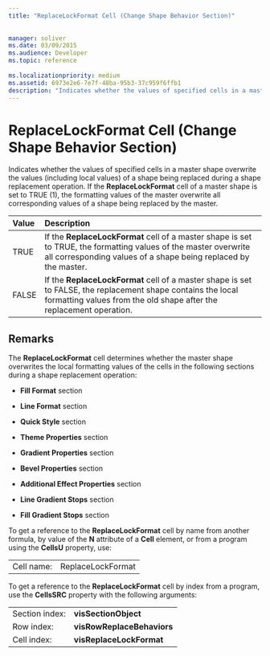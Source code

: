 ```yaml
---
title: "ReplaceLockFormat Cell (Change Shape Behavior Section)"
 
 
manager: soliver
ms.date: 03/09/2015
ms.audience: Developer
ms.topic: reference
 
ms.localizationpriority: medium
ms.assetid: 6973e2e6-7e7f-48ba-95b3-37c959f6ffb1
description: "Indicates whether the values of specified cells in a master shape overwrite the values (including local values) of a shape being replaced during a shape replacement operation. If the ReplaceLockFormat cell of a master shape is set to TRUE (1), the formatting values of the master overwrite all corresponding values of a shape being replaced by the master."
---
```


# ReplaceLockFormat Cell (Change Shape Behavior Section)

Indicates whether the values of specified cells in a master shape overwrite the values (including local values) of a shape being replaced during a shape replacement operation. If the **ReplaceLockFormat** cell of a master shape is set to TRUE (1), the formatting values of the master overwrite all corresponding values of a shape being replaced by the master. 
  
|**Value**|**Description**|
|:-----|:-----|
|TRUE  <br/> |If the **ReplaceLockFormat** cell of a master shape is set to TRUE, the formatting values of the master overwrite all corresponding values of a shape being replaced by the master.  <br/> |
|FALSE  <br/> |If the **ReplaceLockFormat** cell of a master shape is set to FALSE, the replacement shape contains the local formatting values from the old shape after the replacement operation.  <br/> |
   
## Remarks

The **ReplaceLockFormat** cell determines whether the master shape overwrites the local formatting values of the cells in the following sections during a shape replacement operation: 
  
- **Fill Format** section 
    
- **Line Format** section 
    
- **Quick Style** section 
    
- **Theme Properties** section 
    
- **Gradient Properties** section 
    
- **Bevel Properties** section 
    
- **Additional Effect Properties** section 
    
- **Line Gradient Stops** section 
    
- **Fill Gradient Stops** section 
    
To get a reference to the **ReplaceLockFormat** cell by name from another formula, by value of the **N** attribute of a **Cell** element, or from a program using the **CellsU** property, use: 
  
|||
|:-----|:-----|
| Cell name:  <br/> | ReplaceLockFormat  <br/> |
   
To get a reference to the **ReplaceLockFormat** cell by index from a program, use the **CellsSRC** property with the following arguments: 
  
|||
|:-----|:-----|
| Section index:  <br/> |**visSectionObject** <br/> |
| Row index:  <br/> |**visRowReplaceBehaviors** <br/> |
| Cell index:  <br/> |**visReplaceLockFormat** <br/> |
   

